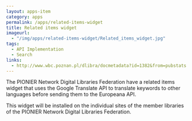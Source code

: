 ```yaml
---
layout: apps-item
category: apps
permalink: /apps/related-items-widget
title: Related items widget
imageurl:
  - "/img/apps/related-items-widget/Related_items_widget.jpg"
tags:
  - API Implementation
  - Search
links:
  - http://www.wbc.poznan.pl/dlibra/docmetadata?id=1382&from=pubstats
---
```


The PIONIER Network Digital Libraries Federation have a related items widget that uses the Google Translate API to translate keywords to other languages before sending them to the Europeana API.

This widget will be installed on the individual sites of the member libraries of the PIONIER Network Digital Libraries Federation.
